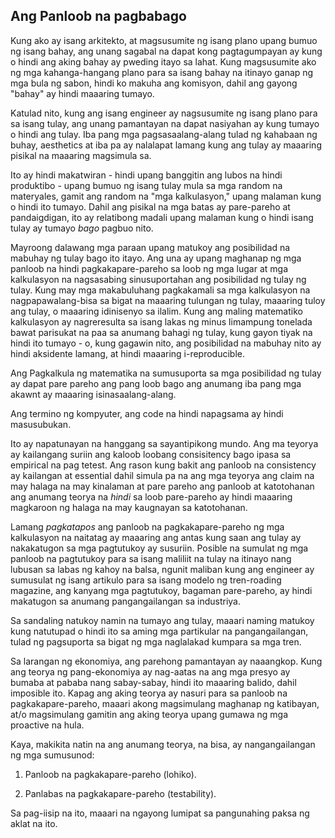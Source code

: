 ## Ang Panloob na pagbabago

Kung ako ay isang arkitekto, at magsusumite ng isang plano upang bumuo ng isang bahay, ang unang sagabal na dapat kong pagtagumpayan ay kung o hindi ang aking bahay ay pweding itayo sa lahat. Kung magsusumite ako ng mga kahanga-hangang plano para sa isang bahay na itinayo ganap ng mga bula ng sabon, hindi ko makuha ang komisyon, dahil ang gayong "bahay" ay hindi maaaring tumayo.

Katulad nito, kung ang isang engineer ay nagsusumite ng isang plano para sa isang tulay, ang unang pamantayan na dapat nasiyahan ay kung tumayo o hindi ang tulay. Iba pang mga pagsasaalang-alang tulad ng kahabaan ng buhay, aesthetics at iba pa ay nalalapat lamang kung ang tulay ay maaaring pisikal na maaaring magsimula sa.

Ito ay hindi makatwiran - hindi upang banggitin ang lubos na hindi produktibo - upang bumuo ng isang tulay mula sa mga random na materyales, gamit ang random na "mga kalkulasyon," upang malaman kung o hindi ito tumayo. Dahil ang pisikal na mga batas ay pare-pareho at pandaigdigan, ito ay relatibong madali upang malaman kung o hindi isang tulay ay tumayo *bago* pagbuo nito.

Mayroong dalawang mga paraan upang matukoy ang posibilidad na mabuhay ng tulay bago ito itayo. Ang una ay upang maghanap ng mga panloob na hindi pagkakapare-pareho sa loob ng mga lugar at mga kalkulasyon na nagsasabing sinusuportahan ang posibilidad ng tulay ng tulay. Kung may mga makabuluhang pagkakamali sa mga kalkulasyon na nagpapawalang-bisa sa bigat na maaaring tulungan ng tulay, maaaring tuloy ang tulay, o maaaring idinisenyo sa ilalim. Kung ang maling matematiko kalkulasyon ay nagreresulta sa isang lakas ng minus limampung tonelada bawat parisukat na paa sa anumang bahagi ng tulay, kung gayon tiyak na hindi ito tumayo - o, kung gagawin nito, ang posibilidad na mabuhay nito ay hindi aksidente lamang, at hindi maaaring i-reproducible. 

Ang Pagkalkula ng matematika na sumusuporta sa mga posibilidad ng tulay ay dapat pare pareho ang pang loob bago ang anumang iba pang mga akawnt ay maaaring isinasaalang-alang.

Ang termino ng kompyuter, ang code na hindi napagsama ay hindi masusubukan. 

Ito ay napatunayan na hanggang sa sayantipikong mundo. Ang ma teyorya ay kailangang suriin ang kaloob loobang consisitency bago ipasa sa
empirical na pag tetest. Ang rason kung bakit ang panloob na consistency ay kailangan at essential dahil simula pa na ang mga teyorya ang claim na may halaga na may kinalaman  at pare pareho ang panloob at katotohanan ang anumang teorya na *hindi* sa loob pare-pareho ay hindi maaaring magkaroon ng halaga na may kaugnayan sa katotohanan.

Lamang *pagkatapos* ang panloob na pagkakapare-pareho ng mga kalkulasyon na naitatag ay maaaring ang antas kung saan ang tulay ay nakakatugon sa mga pagtutukoy ay susuriin. Posible na sumulat ng mga panloob na pagtutukoy para sa isang maliliit na tulay na itinayo nang lubusan sa labas ng kahoy na balsa, ngunit maliban kung ang engineer ay sumusulat ng isang artikulo para sa isang modelo ng tren-roading magazine, ang kanyang mga pagtutukoy, bagaman pare-pareho, ay hindi makatugon sa anumang pangangailangan sa industriya.

Sa sandaling natukoy namin na tumayo ang tulay, maaari naming matukoy kung natutupad o hindi ito sa aming mga partikular na pangangailangan, tulad ng pagsuporta sa bigat ng mga naglalakad kumpara sa mga tren.

Sa larangan ng ekonomiya, ang parehong pamantayan ay naaangkop. Kung ang teorya ng pang-ekonomiya ay nag-aatas na ang mga presyo ay bumaba at pababa nang sabay-sabay, hindi ito maaaring balido, dahil imposible ito. Kapag ang aking teorya ay nasuri para sa panloob na pagkakapare-pareho, maaari akong magsimulang maghanap ng katibayan, at/o magsimulang gamitin ang aking teorya upang gumawa ng mga proactive na hula.

Kaya, makikita natin na ang anumang teorya, na bisa, ay nangangailangan ng mga sumusunod:

1. Panloob na pagkakapare-pareho (lohiko).

2. Panlabas na pagkakapare-pareho (testability).

Sa pag-iisip na ito, maaari na ngayong lumipat sa pangunahing paksa ng aklat na ito.
